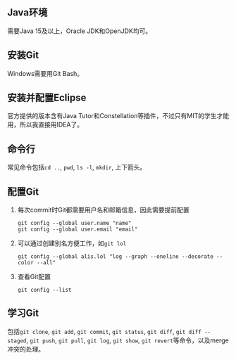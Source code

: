 ## Java环境

需要Java 15及以上，Oracle JDK和OpenJDK均可。

## 安装Git

Windows需要用Git Bash。

## 安装并配置Eclipse

官方提供的版本含有Java Tutor和Constellation等插件，不过只有MIT的学生才能用，所以我直接用IDEA了。

## 命令行

常见命令包括`cd ..`, `pwd`, `ls -l`, `mkdir`, 上下箭头。

## 配置Git

1. 每次commit时Git都需要用户名和邮箱信息，因此需要提前配置
    ```
    git config --global user.name "name"
    git config --global user.email "email"
    ```
2. 可以通过创建别名方便工作，如`git lol`
    ```
    git config --global alis.lol "log --graph --oneline --decorate --color --all"
    ```
3. 查看Git配置
    ```
    git config --list
    ```

## 学习Git

包括`git clone`, `git add`, `git commit`, `git status`, `git diff`, `git diff --staged`, `git push`, `git pull`, `git log`, `git show`, `git revert`等命令，以及merge冲突的处理。
